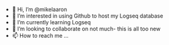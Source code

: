 - 👋 Hi, I’m @mikelaaron
- 👀 I’m interested in using Github to host my Logseq database
- 🌱 I’m currently learning Logseq
- 💞️ I’m looking to collaborate on not much- this is all too new
- 📫 How to reach me ...

<!---
mikelaaron/mikelaaron is a ✨ special ✨ repository because its `README.md` (this file) appears on your GitHub profile.
You can click the Preview link to take a look at your changes.
--->

